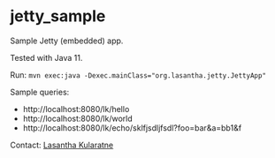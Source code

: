 # jetty_sample

Sample Jetty (embedded) app.

Tested with Java 11.

Run: 
```mvn exec:java -Dexec.mainClass="org.lasantha.jetty.JettyApp"```

Sample queries:
* http://localhost:8080/lk/hello
* http://localhost:8080/lk/world
* http://localhost:8080/lk/echo/sklfjsdljfsdl?foo=bar&a=bb1&f

Contact:
[Lasantha Kularatne](@lasanthak)
